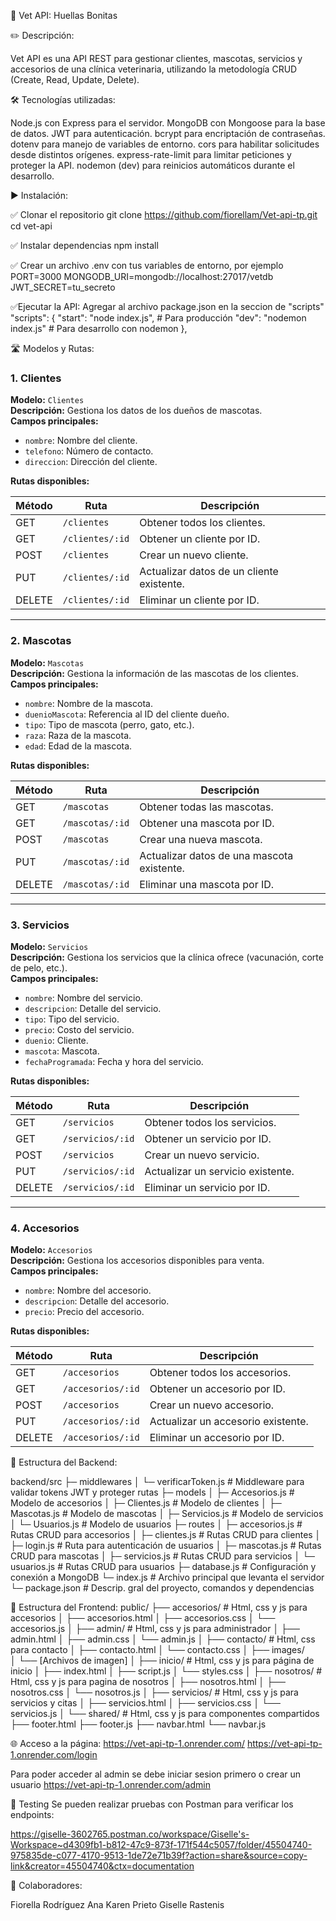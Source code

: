 🐾 Vet API: Huellas Bonitas

✏️ Descripción:

Vet API es una API REST para gestionar clientes, mascotas, servicios y accesorios de una clínica veterinaria, utilizando la metodología CRUD (Create, Read, Update, Delete).

🛠️ Tecnologías utilizadas: 

Node.js con Express para el servidor.
MongoDB con Mongoose para la base de datos.
JWT para autenticación.
bcrypt para encriptación de contraseñas.
dotenv para manejo de variables de entorno.
cors para habilitar solicitudes desde distintos orígenes.
express-rate-limit para limitar peticiones y proteger la API.
nodemon (dev) para reinicios automáticos durante el desarrollo.

▶️ Instalación: 

✅ Clonar el repositorio
git clone https://github.com/fiorellam/Vet-api-tp.git
cd vet-api


✅ Instalar dependencias
npm install


✅ Crear un archivo .env con tus variables de entorno, por ejemplo
PORT=3000
MONGODB_URI=mongodb://localhost:27017/vetdb
JWT_SECRET=tu_secreto


✅Ejecutar la API:
Agregar al archivo package.json en la seccion de "scripts"
"scripts": {
    "start": "node index.js", # Para producción
    "dev": "nodemon index.js" # Para desarrollo con nodemon
  },

🛣 Modelos y Rutas: 

### 1. Clientes
**Modelo:** `Clientes`  
**Descripción:** Gestiona los datos de los dueños de mascotas.  
**Campos principales:**
- `nombre`: Nombre del cliente.
- `telefono`: Número de contacto.
- `direccion`: Dirección del cliente.

**Rutas disponibles:**

| Método | Ruta | Descripción |
|--------|------|------------|
| GET    | `/clientes` | Obtener todos los clientes. |
| GET    | `/clientes/:id` | Obtener un cliente por ID. |
| POST   | `/clientes` | Crear un nuevo cliente. |
| PUT    | `/clientes/:id` | Actualizar datos de un cliente existente. |
| DELETE | `/clientes/:id` | Eliminar un cliente por ID. |

---

### 2. Mascotas
**Modelo:** `Mascotas`  
**Descripción:** Gestiona la información de las mascotas de los clientes.  
**Campos principales:**
- `nombre`: Nombre de la mascota.
- `duenioMascota`: Referencia al ID del cliente dueño.
- `tipo`: Tipo de mascota (perro, gato, etc.).
- `raza`: Raza de la mascota.
- `edad`: Edad de la mascota.

**Rutas disponibles:**

| Método | Ruta | Descripción |
|--------|------|------------|
| GET    | `/mascotas` | Obtener todas las mascotas. |
| GET    | `/mascotas/:id` | Obtener una mascota por ID. |
| POST   | `/mascotas` | Crear una nueva mascota. |
| PUT    | `/mascotas/:id` | Actualizar datos de una mascota existente. |
| DELETE | `/mascotas/:id` | Eliminar una mascota por ID. |

---

### 3. Servicios
**Modelo:** `Servicios`  
**Descripción:** Gestiona los servicios que la clínica ofrece (vacunación, corte de pelo, etc.).  
**Campos principales:**
- `nombre`: Nombre del servicio.
- `descripcion`: Detalle del servicio.
- `tipo`: Tipo del servicio.
- `precio`: Costo del servicio.
- `duenio`: Cliente.
- `mascota`: Mascota.
- `fechaProgramada`: Fecha y hora del servicio.

**Rutas disponibles:**

| Método | Ruta | Descripción |
|--------|------|------------|
| GET    | `/servicios` | Obtener todos los servicios. |
| GET    | `/servicios/:id` | Obtener un servicio por ID. |
| POST   | `/servicios` | Crear un nuevo servicio. |
| PUT    | `/servicios/:id` | Actualizar un servicio existente. |
| DELETE | `/servicios/:id` | Eliminar un servicio por ID. |

---

### 4. Accesorios
**Modelo:** `Accesorios`  
**Descripción:** Gestiona los accesorios disponibles para venta.  
**Campos principales:**
- `nombre`: Nombre del accesorio.
- `descripcion`: Detalle del accesorio.
- `precio`: Precio del accesorio.

**Rutas disponibles:**

| Método | Ruta | Descripción |
|--------|------|------------|
| GET    | `/accesorios` | Obtener todos los accesorios. |
| GET    | `/accesorios/:id` | Obtener un accesorio por ID. |
| POST   | `/accesorios` | Crear un nuevo accesorio. |
| PUT    | `/accesorios/:id` | Actualizar un accesorio existente. |
| DELETE | `/accesorios/:id` | Eliminar un accesorio por ID. |


📁 Estructura del Backend: 

backend/src
├─ middlewares
│  └─ verificarToken.js        # Middleware para validar tokens JWT y proteger rutas
├─ models
│  ├─ Accesorios.js           # Modelo de accesorios
│  ├─ Clientes.js             # Modelo de clientes
│  ├─ Mascotas.js             # Modelo de mascotas
│  ├─ Servicios.js            # Modelo de servicios
│  └─ Usuarios.js             # Modelo de usuarios
├─ routes
│  ├─ accesorios.js           # Rutas CRUD para accesorios
│  ├─ clientes.js             # Rutas CRUD para clientes
│  ├─ login.js                # Ruta para autenticación de usuarios
│  ├─ mascotas.js             # Rutas CRUD para mascotas
│  ├─ servicios.js            # Rutas CRUD para servicios
│  └─ usuarios.js             # Rutas CRUD para usuarios
├─ database.js                # Configuración y conexión a MongoDB
└─ index.js                   # Archivo principal que levanta el servidor
└─ package.json               # Descrip. gral del proyecto, comandos y dependencias

📁 Estructura del Frontend: 
public/
├── accesorios/               # Html, css y js para accesorios
│   ├── accesorios.html
│   ├── accesorios.css
│   └── accesorios.js
│
├── admin/                    # Html, css y js para administrador
│   ├── admin.html
│   ├── admin.css
│   └── admin.js
│
├── contacto/                 # Html, css para contacto
│   ├── contacto.html
│   └── contacto.css
│
├── images/           
│   └── [Archivos de imagen]
│
├── inicio/                   # Html, css y js para página de inicio
│   ├── index.html
│   ├── script.js
│   └── styles.css
│
├── nosotros/                 # Html, css y js para pagina de nosotros
│   ├── nosotros.html
│   ├── nosotros.css
│   └── nosotros.js
│
├── servicios/                 # Html, css y js para servicios y citas
│   ├── servicios.html
│   ├── servicios.css
│   └── servicios.js
│
└── shared/                    # Html, css y js para componentes compartidos 
    ├── footer.html
    ├── footer.js
    ├── navbar.html
    └── navbar.js

🌐 Acceso a la página: 
https://vet-api-tp-1.onrender.com/
https://vet-api-tp-1.onrender.com/login

Para poder acceder al admin se debe iniciar sesion primero o crear un usuario
https://vet-api-tp-1.onrender.com/admin

🧪 Testing Se pueden realizar pruebas con Postman para verificar los endpoints: 

https://giselle-3602765.postman.co/workspace/Giselle's-Workspace~d4309fb1-b812-47c9-873f-171f544c5057/folder/45504740-975835de-c077-4170-9513-1de72e71b39f?action=share&source=copy-link&creator=45504740&ctx=documentation

🤝 Colaboradores:

Fiorella Rodríguez
Ana Karen Prieto
Giselle Rastenis